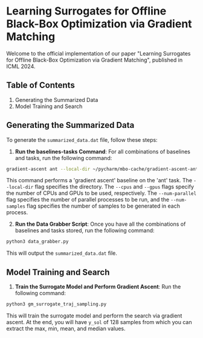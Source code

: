 # Learning Surrogates for Offline Black-Box Optimization via Gradient Matching

Welcome to the official implementation of our paper "Learning Surrogates for Offline Black-Box Optimization via Gradient Matching", published in ICML 2024.

## Table of Contents
1. Generating the Summarized Data
2. Model Training and Search

## Generating the Summarized Data

To generate the `summarized_data.dat` file, follow these steps:

1. **Run the baselines-tasks Command**: For all combinations of baselines and tasks, run the following command:
```bash
gradient-ascent ant --local-dir ~/pycharm/mbo-cache/gradient-ascent-ant --cpus 16 --gpus 2 --num-parallel 4 --num-samples 4
```

This command performs a 'gradient ascent' baseline on the 'ant' task. The `--local-dir` flag specifies the directory. The `--cpus` and `--gpus` flags specify the number of CPUs and GPUs to be used, respectively. The `--num-parallel` flag specifies the number of parallel processes to be run, and the `--num-samples` flag specifies the number of samples to be generated in each process.

2. **Run the Data Grabber Script**: Once you have all the combinations of baselines and tasks stored, run the following command:

```bash
python3 data_grabber.py
```

This will output the `summarized_data.dat` file.

## Model Training and Search

1. **Train the Surrogate Model and Perform Gradient Ascent**: Run the following command:

```bash
python3 gm_surrogate_traj_sampling.py
```

This will train the surrogate model and perform the search via gradient ascent. At the end, you will have `y_sol` of 128 samples from which you can extract the max, min, mean, and median values.

